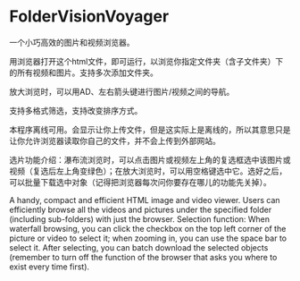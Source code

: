 # FolderVisionVoyager
一个小巧高效的图片和视频浏览器。

用浏览器打开这个html文件，即可运行，以浏览你指定文件夹（含子文件夹）下的所有视频和图片。支持多次添加文件夹。

放大浏览时，可以用AD、左右箭头键进行图片/视频之间的导航。

支持多格式筛选，支持改变排序方式。

本程序离线可用。会显示让你上传文件，但是这实际上是离线的，所以其意思只是让你允许浏览器读取你自己的文件，并不会上传到外部网站。

选片功能介绍：瀑布流浏览时，可以点击图片或视频左上角的复选框选中该图片或视频（复选后左上角变绿色）；在放大浏览时，可以用空格键选中它。选好之后，可以批量下载选中对象（记得把浏览器每次问你要存在哪儿的功能先关掉）。

A handy, compact and efficient HTML image and video viewer. Users can efficiently browse all the videos and pictures under the specified folder (including sub-folders) with just the browser. Selection function: When waterfall browsing, you can click the checkbox on the top left corner of the picture or video to select it; when zooming in, you can use the space bar to select it. After selecting, you can batch download the selected objects (remember to turn off the function of the browser that asks you where to exist every time first).  
